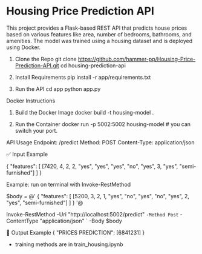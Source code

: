 # Housing Price Prediction API
This project provides a Flask-based REST API that predicts house prices based on various features like area, number of bedrooms, bathrooms, and amenities. The model was trained using a housing dataset and is deployed using Docker.

1. Clone the Repo
git clone https://github.com/hammer-pp/Housing-Price-Prediction-API.git
cd housing-prediction-api

2. Install Requirements
pip install -r app/requirements.txt

3. Run the API
cd app
python app.py

Docker Instructions
1. Build the Docker Image
docker build -t housing-model .

 2. Run the Container
docker run -p 5002:5002 housing-model # you can switch your port.

API Usage
Endpoint: /predict
Method: POST
Content-Type: application/json

✅ Input Example

{
  "features": [
    [7420, 4, 2, 2, "yes", "yes", "yes", "no", "yes", 3, "yes", "semi-furnished"]
  ]
}

Example:  run on terminal with Invoke-RestMethod

$body = @'
{
  "features": [
    [5200, 3, 2, 1, "yes", "no", "yes", "no", "yes", 2, "yes", "semi-furnished"]
  ]
}
'@

Invoke-RestMethod -Uri "http://localhost:5002/predict" `
                  -Method Post `
                  -ContentType "application/json" `
                  -Body $body


🔁 Output Example
{
  "PRICES PREDICTION": [6841231]
}

- training methods are in train_housing.ipynb